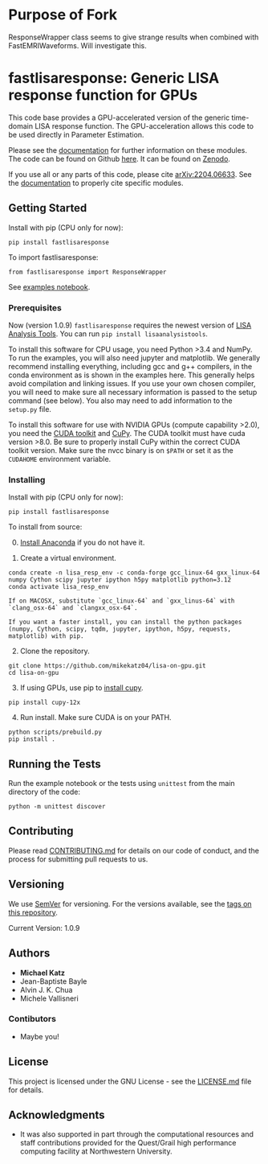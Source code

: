 # Purpose of Fork

ResponseWrapper class seems to give strange results when combined with FastEMRIWaveforms. Will investigate this.

# fastlisaresponse: Generic LISA response function for GPUs

This code base provides a GPU-accelerated version of the generic time-domain LISA response function. The GPU-acceleration allows this code to be used directly in Parameter Estimation.

Please see the [documentation](https://mikekatz04.github.io/lisa-on-gpu/) for further information on these modules. The code can be found on Github [here](https://github.com/mikekatz04/lisa-on-gpu). It can be found on [Zenodo](https://zenodo.org/record/3981654#.XzS_KRNKjlw).

If you use all or any parts of this code, please cite [arXiv:2204.06633](https://arxiv.org/abs/2204.06633). See the [documentation](https://mikekatz04.github.io/lisa-on-gpu/) to properly cite specific modules.


## Getting Started

Install with pip (CPU only for now):
```
pip install fastlisaresponse
```
To import fastlisaresponse:

```
from fastlisaresponse import ResponseWrapper
```

See [examples notebook](https://github.com/mikekatz04/lisa-on-gpu/blob/master/examples/fast_LISA_response_tutorial.ipynb).


### Prerequisites

Now (version 1.0.9) `fastlisaresponse` requires the newest version of [LISA Analysis Tools](github.com/mikekatz04/LISAanalysistools). You can run `pip install lisaanalysistools`.

To install this software for CPU usage, you need Python >3.4 and NumPy. To run the examples, you will also need jupyter and matplotlib. We generally recommend installing everything, including gcc and g++ compilers, in the conda environment as is shown in the examples here. This generally helps avoid compilation and linking issues. If you use your own chosen compiler, you will need to make sure all necessary information is passed to the setup command (see below). You also may need to add information to the `setup.py` file.

To install this software for use with NVIDIA GPUs (compute capability >2.0), you need the [CUDA toolkit](https://docs.nvidia.com/cuda/cuda-installation-guide-linux/index.html) and [CuPy](https://cupy.chainer.org/). The CUDA toolkit must have cuda version >8.0. Be sure to properly install CuPy within the correct CUDA toolkit version. Make sure the nvcc binary is on `$PATH` or set it as the `CUDAHOME` environment variable.


### Installing


Install with pip (CPU only for now):
```
pip install fastlisaresponse
```

To install from source:

0) [Install Anaconda](https://docs.anaconda.com/anaconda/install/) if you do not have it.

1) Create a virtual environment.

```
conda create -n lisa_resp_env -c conda-forge gcc_linux-64 gxx_linux-64 numpy Cython scipy jupyter ipython h5py matplotlib python=3.12
conda activate lisa_resp_env
```

    If on MACOSX, substitute `gcc_linux-64` and `gxx_linus-64` with `clang_osx-64` and `clangxx_osx-64`.

    If you want a faster install, you can install the python packages (numpy, Cython, scipy, tqdm, jupyter, ipython, h5py, requests, matplotlib) with pip.

2) Clone the repository.

```
git clone https://github.com/mikekatz04/lisa-on-gpu.git
cd lisa-on-gpu
```

3) If using GPUs, use pip to [install cupy](https://docs-cupy.chainer.org/en/stable/install.html). 

```
pip install cupy-12x
```

4) Run install. Make sure CUDA is on your PATH.

```
python scripts/prebuild.py
pip install .
```

## Running the Tests

Run the example notebook or the tests using `unittest` from the main directory of the code:
```
python -m unittest discover
```

## Contributing

Please read [CONTRIBUTING.md](CONTRIBUTING.md) for details on our code of conduct, and the process for submitting pull requests to us.

## Versioning

We use [SemVer](http://semver.org/) for versioning. For the versions available, see the [tags on this repository](https://github.com/mikekatz04/lisa-on-gpu/tags).

Current Version: 1.0.9

## Authors

* **Michael Katz**
* Jean-Baptiste Bayle
* Alvin J. K. Chua
* Michele Vallisneri

### Contibutors

* Maybe you!

## License

This project is licensed under the GNU License - see the [LICENSE.md](LICENSE.md) file for details.

## Acknowledgments

* It was also supported in part through the computational resources and staff contributions provided for the Quest/Grail high performance computing facility at Northwestern University.
